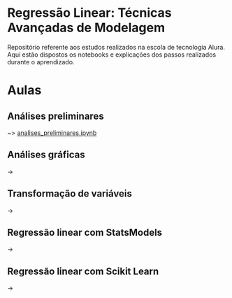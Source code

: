 # Regressão Linear: Técnicas Avançadas de Modelagem

Repositório referente aos estudos realizados na escola de tecnologia Alura. Aqui estão dispostos os notebooks e explicações dos passos realizados durante o aprendizado.

# Aulas
## Análises preliminares
~> [analises_preliminares.ipynb](https://github.com/brunodleite/alura_reg_linear_II/blob/main/analises_preliminares.ipynb)
## Análises gráficas
-> 
## Transformação de variáveis
-> 
## Regressão linear com StatsModels
-> 
## Regressão linear com Scikit Learn
-> 

